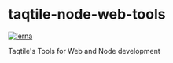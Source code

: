 # taqtile-node-web-tools
[![lerna](https://img.shields.io/badge/maintained%20with-lerna-cc00ff.svg)](https://lernajs.io/)

Taqtile's Tools for Web and Node development


